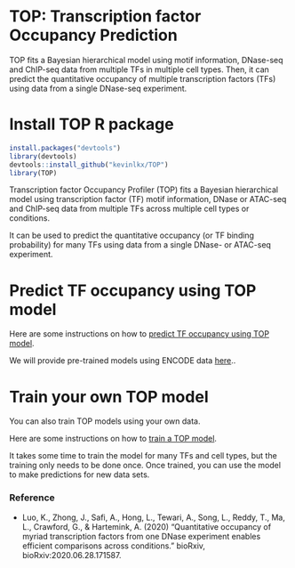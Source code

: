 
<!-- README.md is generated from README.Rmd. Please edit that file -->

# TOP: Transcription factor Occupancy Prediction

<!-- badges: start -->
<!-- badges: end -->

TOP fits a Bayesian hierarchical model using motif information,
DNase-seq and ChIP-seq data from multiple TFs in multiple cell types.
Then, it can predict the quantitative occupancy of multiple
transcription factors (TFs) using data from a single DNase-seq
experiment.

# Install TOP R package

``` r
install.packages("devtools")
library(devtools)
devtools::install_github("kevinlkx/TOP")
library(TOP)
```

Transcription factor Occupancy Profiler (TOP) fits a Bayesian
hierarchical model using transcription factor (TF) motif information,
DNase or ATAC-seq and ChIP-seq data from multiple TFs across multiple
cell types or conditions.

It can be used to predict the quantitative occupancy (or TF binding
probability) for many TFs using data from a single DNase- or ATAC-seq
experiment.

# Predict TF occupancy using TOP model

Here are some instructions on how to [predict TF occupancy using TOP
model](articles/predict_TF_occupancy_with_trained_model.html).

We will provide pre-trained models using ENCODE data
[here](https://users.cs.duke.edu/~amink/software/)..

# Train your own TOP model

You can also train TOP models using your own data.

Here are some instructions on how to [train a TOP
model](articles/train_TOP_model_JAGS.html).

It takes some time to train the model for many TFs and cell types, but
the training only needs to be done once. Once trained, you can use the
model to make predictions for new data sets.

### Reference

-   Luo, K., Zhong, J., Safi, A., Hong, L., Tewari, A., Song, L., Reddy,
    T., Ma, L., Crawford, G., & Hartemink, A. (2020) “Quantitative
    occupancy of myriad transcription factors from one DNase experiment
    enables efficient comparisons across conditions.” bioRxiv,
    bioRxiv:2020.06.28.171587.
